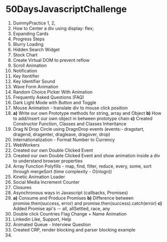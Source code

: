 # 50DaysJavascriptChallenge

1) DummyPractice 1, 2, 
2) How to Center a div using display: flex;
3) Expanding Cards
4) Progress Steps
5) Blurry Loading
6) Hidden Search Widget
7) Stock Chart
8) Create Virtual DOM to prevent reflow
9) Scroll Animation
10) Notification
11) Key Itentifier
12) Key Identifier Sound
13) Wave Form Animation
14) Random Choice Picker With Animation
15) Frequently Asked Questions (FAQ)
16) Dark Light Mode with Button and Toggle
17) Mouse Animation - translate div to mouse click position
18) **a)** Write our own Prototype methods for string, array and Object
    **b)**  How to add/insert our own object in between prototype chain
    **c)** Created Constructor Function, Classes and Classes Inheritance
19) Drag N Drop Circle using DragnDrop events (events:- dragstart, dragend, dragenter, dragleave, dragover, drop)
20) Internationalization - Format Number to Currency
21) WebWorkers
22) Created our own Double Clicked Event
23) Created our own Double Clicked Event and show animation inside a div to understand browser properties
24) Array Function Polyfills - map, find, filter, reduce, every, some, sort through mergeSort (time complexity - O(nlogn))
25) Kinetic Animation Loader
26) Social Media Increment Counter
27) Closures
28) Asynchronous ways in Javascript (callbacks, Promises)
29) **a)** Consume and Produce Promises
    **b)** Difference between promise.then(success, error) and promise.then(success).catch(error)
    **c)** Added Promise api's -- all, allSettled, race, any
30) Double click Countries Flag Change + Name Animation
31) Linkedin Like, Support, Help
32) Animated Queue - Interview Question
33) Created CRP, render blocking and parser blocking example
34) 
